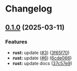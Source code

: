 # Changelog

## [0.1.0](https://github.com/nipeharefa/test-release-please/compare/v0.0.10...v0.1.0) (2025-03-11)


### Features

* **rust:** update ([#3](https://github.com/nipeharefa/test-release-please/issues/3)) ([3f65f70](https://github.com/nipeharefa/test-release-please/commit/3f65f70056c7f4591862efecdb3b86165cdc7133))
* **rust:** update ([#6](https://github.com/nipeharefa/test-release-please/issues/6)) ([6cde066](https://github.com/nipeharefa/test-release-please/commit/6cde0669232801473617ea68d321794d695ee171))
* **rust:** update docs ([37c57e9](https://github.com/nipeharefa/test-release-please/commit/37c57e9350738c6d2ed36edb21d4e093078357a0))
